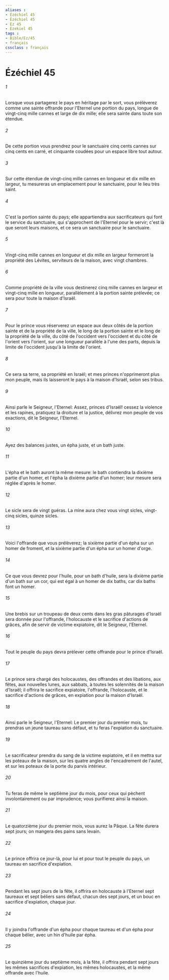 ```yaml
---
aliases : 
- Ézéchiel 45
- Ézéchiel 45
- Ez 45
- Ezekiel 45
tags : 
- Bible/Ez/45
- français
cssclass : français
---
```


# Ézéchiel 45

###### 1
Lorsque vous partagerez le pays en héritage par le sort, vous prélèverez comme une sainte offrande pour l'Eternel une portion du pays, longue de vingt-cinq mille cannes et large de dix mille; elle sera sainte dans toute son étendue.
###### 2
De cette portion vous prendrez pour le sanctuaire cinq cents cannes sur cinq cents en carré, et cinquante coudées pour un espace libre tout autour.
###### 3
Sur cette étendue de vingt-cinq mille cannes en longueur et dix mille en largeur, tu mesureras un emplacement pour le sanctuaire, pour le lieu très saint.
###### 4
C'est la portion sainte du pays; elle appartiendra aux sacrificateurs qui font le service du sanctuaire, qui s'approchent de l'Eternel pour le servir; c'est là que seront leurs maisons, et ce sera un sanctuaire pour le sanctuaire.
###### 5
Vingt-cinq mille cannes en longueur et dix mille en largeur formeront la propriété des Lévites, serviteurs de la maison, avec vingt chambres.
###### 6
Comme propriété de la ville vous destinerez cinq mille cannes en largeur et vingt-cinq mille en longueur, parallèlement à la portion sainte prélevée; ce sera pour toute la maison d'Israël.
###### 7
Pour le prince vous réserverez un espace aux deux côtés de la portion sainte et de la propriété de la ville, le long de la portion sainte et le long de la propriété de la ville, du côté de l'occident vers l'occident et du côté de l'orient vers l'orient, sur une longueur parallèle à l'une des parts, depuis la limite de l'occident jusqu'à la limite de l'orient.
###### 8
Ce sera sa terre, sa propriété en Israël; et mes princes n'opprimeront plus mon peuple, mais ils laisseront le pays à la maison d'Israël, selon ses tribus.
###### 9
Ainsi parle le Seigneur, l'Eternel: Assez, princes d'Israël! cessez la violence et les rapines, pratiquez la droiture et la justice, délivrez mon peuple de vos exactions, dit le Seigneur, l'Eternel.
###### 10
Ayez des balances justes, un épha juste, et un bath juste.
###### 11
L'épha et le bath auront la même mesure: le bath contiendra la dixième partie d'un homer, et l'épha la dixième partie d'un homer; leur mesure sera réglée d'après le homer.
###### 12
Le sicle sera de vingt guéras. La mine aura chez vous vingt sicles, vingt-cinq sicles, quinze sicles.
###### 13
Voici l'offrande que vous prélèverez; la sixième partie d'un épha sur un homer de froment, et la sixième partie d'un épha sur un homer d'orge.
###### 14
Ce que vous devrez pour l'huile, pour un bath d'huile, sera la dixième partie d'un bath sur un cor, qui est égal à un homer de dix baths, car dix baths font un homer.
###### 15
Une brebis sur un troupeau de deux cents dans les gras pâturages d'Israël sera donnée pour l'offrande, l'holocauste et le sacrifice d'actions de grâces, afin de servir de victime expiatoire, dit le Seigneur, l'Eternel.
###### 16
Tout le peuple du pays devra prélever cette offrande pour le prince d'Israël.
###### 17
Le prince sera chargé des holocaustes, des offrandes et des libations, aux fêtes, aux nouvelles lunes, aux sabbats, à toutes les solennités de la maison d'Israël; il offrira le sacrifice expiatoire, l'offrande, l'holocauste, et le sacrifice d'actions de grâces, en expiation pour la maison d'Israël.
###### 18
Ainsi parle le Seigneur, l'Eternel: Le premier jour du premier mois, tu prendras un jeune taureau sans défaut, et tu feras l'expiation du sanctuaire.
###### 19
Le sacrificateur prendra du sang de la victime expiatoire, et il en mettra sur les poteaux de la maison, sur les quatre angles de l'encadrement de l'autel, et sur les poteaux de la porte du parvis intérieur.
###### 20
Tu feras de même le septième jour du mois, pour ceux qui pèchent involontairement ou par imprudence; vous purifierez ainsi la maison.
###### 21
Le quatorzième jour du premier mois, vous aurez la Pâque. La fête durera sept jours; on mangera des pains sans levain.
###### 22
Le prince offrira ce jour-là, pour lui et pour tout le peuple du pays, un taureau en sacrifice d'expiation.
###### 23
Pendant les sept jours de la fête, il offrira en holocauste à l'Eternel sept taureaux et sept béliers sans défaut, chacun des sept jours, et un bouc en sacrifice d'expiation, chaque jour.
###### 24
Il y joindra l'offrande d'un épha pour chaque taureau et d'un épha pour chaque bélier, avec un hin d'huile par épha.
###### 25
Le quinzième jour du septième mois, à la fête, il offrira pendant sept jours les mêmes sacrifices d'expiation, les mêmes holocaustes, et la même offrande avec l'huile.
